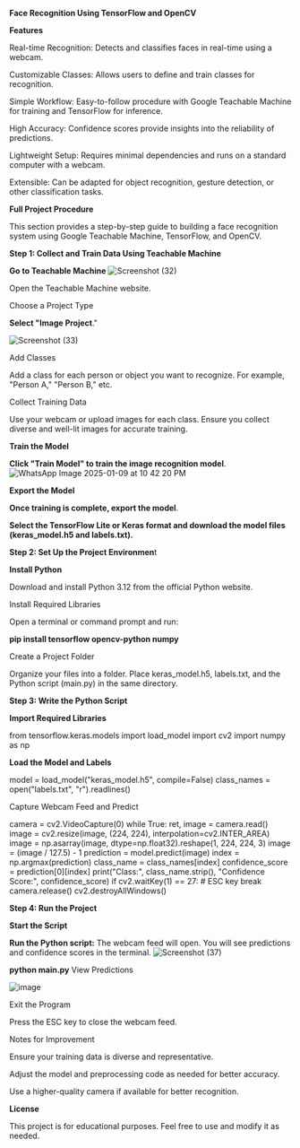 **Face Recognition Using TensorFlow and OpenCV**

**Features**

Real-time Recognition: Detects and classifies faces in real-time using a webcam.

Customizable Classes: Allows users to define and train classes for recognition.

Simple Workflow: Easy-to-follow procedure with Google Teachable Machine for training and TensorFlow for inference.

High Accuracy: Confidence scores provide insights into the reliability of predictions.

Lightweight Setup: Requires minimal dependencies and runs on a standard computer with a webcam.

Extensible: Can be adapted for object recognition, gesture detection, or other classification tasks.


**Full Project Procedure**

This section provides a step-by-step guide to building a face recognition system using Google Teachable Machine, TensorFlow, and OpenCV.


**Step 1: Collect and Train Data Using Teachable Machine**

**Go to Teachable Machine**
![Screenshot (32)](https://github.com/user-attachments/assets/51f70daa-f630-4440-a720-4813cd1bef77)


Open the Teachable Machine website.

Choose a Project Type

**Select "Image Project**."

![Screenshot (33)](https://github.com/user-attachments/assets/3dc3d369-a1be-473d-b1af-75336a88e5bc)

Add Classes

Add a class for each person or object you want to recognize. For example, "Person A," "Person B," etc.

Collect Training Data

Use your webcam or upload images for each class. Ensure you collect diverse and well-lit images for accurate training.

**Train the Model**

**Click "Train Model" to train the image recognition model**.
![WhatsApp Image 2025-01-09 at 10 42 20 PM](https://github.com/user-attachments/assets/ea9e06ce-fc1c-482a-8e4f-755cb9851173)


**Export the Model**

**Once training is complete, export the model**.

**Select the TensorFlow Lite or Keras format and download the model files (keras_model.h5 and labels.txt).**

**Step 2: Set Up the Project Environmen**t

**Install Python**

Download and install Python 3.12 from the official Python website.

Install Required Libraries

Open a terminal or command prompt and run:

**pip install tensorflow opencv-python numpy**

Create a Project Folder

Organize your files into a folder. Place keras_model.h5, labels.txt, and the Python script (main.py) in the same directory.

**Step 3: Write the Python Script**

**Import Required Libraries**

from tensorflow.keras.models import load_model
import cv2
import numpy as np

**Load the Model and Labels**

model = load_model("keras_model.h5", compile=False)
class_names = open("labels.txt", "r").readlines()

Capture Webcam Feed and Predict

camera = cv2.VideoCapture(0)
while True:
    ret, image = camera.read()
    image = cv2.resize(image, (224, 224), interpolation=cv2.INTER_AREA)
    image = np.asarray(image, dtype=np.float32).reshape(1, 224, 224, 3)
    image = (image / 127.5) - 1
    prediction = model.predict(image)
    index = np.argmax(prediction)
    class_name = class_names[index]
    confidence_score = prediction[0][index]
    print("Class:", class_name.strip(), "Confidence Score:", confidence_score)
    if cv2.waitKey(1) == 27:  # ESC key
        break
camera.release()
cv2.destroyAllWindows()

**Step 4: Run the Project**

**Start the Script**

**Run the Python script:**
The webcam feed will open. You will see predictions and confidence scores in the terminal.
![Screenshot (37)](https://github.com/user-attachments/assets/9eb6ee17-62c7-47b7-babf-8ad05e58d10d)



**python main.py**
View Predictions

![image](https://github.com/user-attachments/assets/491bb268-a217-4ff2-8b20-1df4f7001ab8)




Exit the Program

Press the ESC key to close the webcam feed.

Notes for Improvement

Ensure your training data is diverse and representative.

Adjust the model and preprocessing code as needed for better accuracy.

Use a higher-quality camera if available for better recognition.

**License**

This project is for educational purposes. Feel free to use and modify it as needed.

